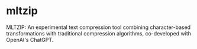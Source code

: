 # mltzip
MLTZIP: An experimental text compression tool combining character-based transformations with traditional compression algorithms, co-developed with OpenAI's ChatGPT.
